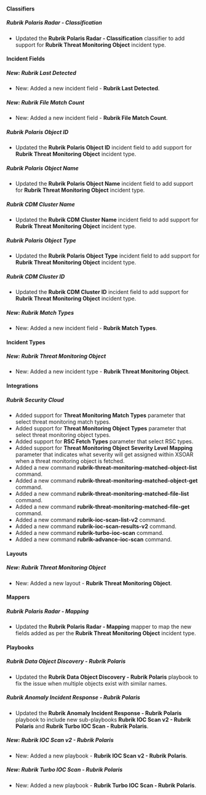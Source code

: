 
#### Classifiers

##### Rubrik Polaris Radar - Classification

- Updated the **Rubrik Polaris Radar - Classification** classifier to add support for **Rubrik Threat Monitoring Object** incident type.

#### Incident Fields

##### New: Rubrik Last Detected

- New: Added a new incident field - **Rubrik Last Detected**.

##### New: Rubrik File Match Count

- New: Added a new incident field - **Rubrik File Match Count**.

##### Rubrik Polaris Object ID

- Updated the **Rubrik Polaris Object ID** incident field to add support for **Rubrik Threat Monitoring Object** incident type.

##### Rubrik Polaris Object Name

- Updated the **Rubrik Polaris Object Name** incident field to add support for **Rubrik Threat Monitoring Object** incident type.

##### Rubrik CDM Cluster Name

- Updated the **Rubrik CDM Cluster Name** incident field to add support for **Rubrik Threat Monitoring Object** incident type.

##### Rubrik Polaris Object Type

- Updated the **Rubrik Polaris Object Type** incident field to add support for **Rubrik Threat Monitoring Object** incident type.

##### Rubrik CDM Cluster ID

- Updated the **Rubrik CDM Cluster ID** incident field to add support for **Rubrik Threat Monitoring Object** incident type.

##### New: Rubrik Match Types

- New: Added a new incident field - **Rubrik Match Types**.

#### Incident Types

##### New: Rubrik Threat Monitoring Object

- New: Added a new incident type - **Rubrik Threat Monitoring Object**.

#### Integrations

##### Rubrik Security Cloud

- Added support for **Threat Monitoring Match Types** parameter that select threat monitoring match types.
- Added support for **Threat Monitoring Object Types** parameter that select threat monitoring object types.
- Added support for **RSC Fetch Types** parameter that select RSC types.
- Added support for **Threat Monitoring Object Severity Level Mapping** parameter that indicates what severity will get assigned within XSOAR when a threat monitoring object is fetched.
- Added a new command **rubrik-threat-monitoring-matched-object-list** command.
- Added a new command **rubrik-threat-monitoring-matched-object-get** command.
- Added a new command **rubrik-threat-monitoring-matched-file-list** command.
- Added a new command **rubrik-threat-monitoring-matched-file-get** command.
- Added a new command **rubrik-ioc-scan-list-v2** command.
- Added a new command **rubrik-ioc-scan-results-v2** command.
- Added a new command **rubrik-turbo-ioc-scan** command.
- Added a new command **rubrik-advance-ioc-scan** command.

#### Layouts

##### New: Rubrik Threat Monitoring Object

- New: Added a new layout - **Rubrik Threat Monitoring Object**.

#### Mappers

##### Rubrik Polaris Radar - Mapping

- Updated the **Rubrik Polaris Radar - Mapping** mapper to map the new fields added as per the **Rubrik Threat Monitoring Object** incident type.

#### Playbooks

##### Rubrik Data Object Discovery - Rubrik Polaris

- Updated the **Rubrik Data Object Discovery - Rubrik Polaris** playbook to fix the issue when multiple objects exist with similar names.

##### Rubrik Anomaly Incident Response - Rubrik Polaris

- Updated the **Rubrik Anomaly Incident Response - Rubrik Polaris** playbook to include new sub-playbooks **Rubrik IOC Scan v2 - Rubrik Polaris** and **Rubrik Turbo IOC Scan - Rubrik Polaris**.

##### New: Rubrik IOC Scan v2 - Rubrik Polaris

- New: Added a new playbook - **Rubrik IOC Scan v2 - Rubrik Polaris**.

##### New: Rubrik Turbo IOC Scan - Rubrik Polaris

- New: Added a new playbook - **Rubrik Turbo IOC Scan - Rubrik Polaris**.
